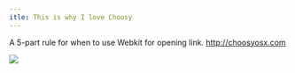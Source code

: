 ```yaml
---
itle: This is why I love Choosy
---
```


A 5-part rule for when to use Webkit for opening link. <http://choosyosx.com>

![](http://steveivy.typepad.com/.a/6a010534988cd3970b0128762e8907970c-800wi)